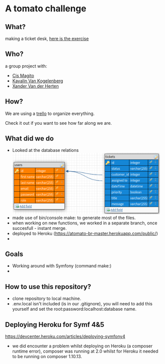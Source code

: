 # A tomato challenge

## What?

making a ticket desk, [here is the exercise](readme/excersize.md)

## Who? 

a group project with:
- [Cis Magito](https://github.com/Beardificent)
- [Kayalin Van Kogelenberg](https://github.com/MonoraxXiV)
- [Xander Van der Herten](https://github.com/xandervdh)

## How?

We are using a [trello](https://trello.com/b/fJQVglRm/atomato-project) to organize everything.

Check it out if you want to see how far along we are.

## What did we do

- Looked at the database relations
![database](readme/db.png)
- made use of bin/console make: to generate most of the files.
- when working on new functions, we worked in a separate branch, once succesfull - instant merge.
- deployed to Heroku
    (https://atomato-br-master.herokuapp.com/public/)
- 

## Goals

- Working around with Symfony (command make:)
- 

## How to use this repository?

- clone repository to local machine.
- .env.local isn't included (is in our .gitignore), you will need to add this yourself and set the root:password:localhost:database name.

## Deploying Heroku for Symf 4&5

https://devcenter.heroku.com/articles/deploying-symfony4

- we did encounter a problem whilst deploying on Heroku (a composer runtime error), composer was running at 2.0 whilst for Heroku it needed to be running on composer 1.10.13. 
